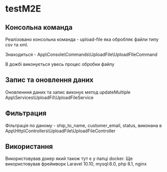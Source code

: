 # testM2E

## Консольна команда

Реалізовано консольна команда - upload-file яка обробляє файли типу csv та xml.

Знаходиться -  App\Console\Commands\UploadFile\UploadFIleCommand

В дожбі виконується увесь процес обробки файлу 

## Запис та оновлення даних

Оновленння даних та запис виконує метод updateMultiple
App\Services\UploadFil\UploadFileService

## Фильтрация

Фільтрація по даному - ship_to_name, customer_email, status, виконана в App\Http\Controllers\UploadFile\UploadFileController

## Використання

Використовував докер який також тут є у папці docker. Ще використовував фреймворк Laravel 10.10, mysql:8.0, php 8.1, nginx
